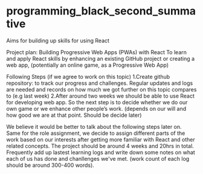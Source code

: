 # programming_black_second_summative
Aims for building up skills for using React

Project plan: Building Progressive Web Apps (PWAs) with React
To learn and apply React skills by enhancing an existing GitHub project or creating a web app, (potentially an online game, as a Progressive Web App)

Following Steps (if we agree to work on this topic)
1.Create github repository: to track our progress and challenges. Regular updates and logs are needed and records on how much we got further on this topic compares to (e.g last week)
2.After around two weeks we should be able to use React for developing web app. So the next step is to decide whether we do our own game or we enhance other people’s work. (depends on our will and how good we are at that point. Should be decide later)

We believe it would be better to talk about the following steps later on. Same for the role assignment, we decide to assign different parts of the work based on our interests after getting more familiar with React and other related concepts.
The project should be around 4 weeks and 20hrs in total.
Frequently add up lastest learning logs and write down some notes on what each of us has done and chanllenges we've met. (work count of each log should be around 300-400 words).
